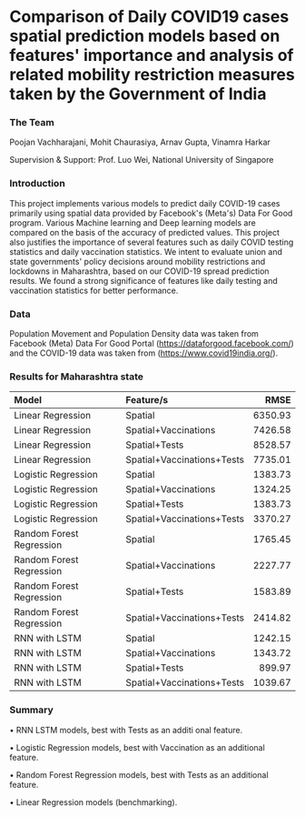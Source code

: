 # Comparison of Daily COVID19 cases spatial prediction models based on features' importance and analysis of related mobility restriction measures taken by the Government of India

### The Team
Poojan Vachharajani,
Mohit Chaurasiya,
Arnav Gupta,
Vinamra Harkar

Supervision & Support: Prof. Luo Wei, National University of Singapore

### Introduction
This project implements various models to predict daily COVID-19 cases primarily using spatial data provided by Facebook's (Meta's) Data For Good program. Various Machine learning and Deep learning models are compared on the basis of the accuracy of predicted values. This project also justifies the importance of several features such as daily COVID testing statistics and daily vaccination statistics. We intent to evaluate union and state governments' policy decisions around mobility restrictions and lockdowns in Maharashtra, based on our COVID-19 spread prediction results. We found a strong significance of features like daily testing and vaccination statistics for better performance.

### Data
Population Movement and Population Density data was taken from Facebook (Meta) Data For Good Portal (https://dataforgood.facebook.com/) and the COVID-19 data was taken from (https://www.covid19india.org/).

### Results for Maharashtra state

| Model                    | Feature/s                  | RMSE    |
| :-----------------       | :------------------------- | -------:|
| Linear Regression        | Spatial                    | 6350.93 |
| Linear Regression        | Spatial+Vaccinations       | 7426.58 |
| Linear Regression        | Spatial+Tests              | 8528.57 |
| Linear Regression        | Spatial+Vaccinations+Tests | 7735.01 |
| Logistic Regression      | Spatial                    | 1383.73 |
| Logistic Regression      | Spatial+Vaccinations       | 1324.25 |
| Logistic Regression      | Spatial+Tests              | 1383.73 |
| Logistic Regression      | Spatial+Vaccinations+Tests | 3370.27 |
| Random Forest Regression | Spatial                    | 1765.45 |
| Random Forest Regression | Spatial+Vaccinations       | 2227.77 |
| Random Forest Regression | Spatial+Tests              | 1583.89 |
| Random Forest Regression | Spatial+Vaccinations+Tests | 2414.82 |
| RNN with LSTM            | Spatial                    | 1242.15 |
| RNN with LSTM            | Spatial+Vaccinations       | 1343.72 |
| RNN with LSTM            | Spatial+Tests              | 899.97  |
| RNN with LSTM            | Spatial+Vaccinations+Tests | 1039.67 |

### Summary
• RNN LSTM models, best with Tests as an additi onal feature.

• Logistic Regression models, best with Vaccination as an additional feature.

• Random Forest Regression models, best with Tests as an additional feature.

• Linear Regression models (benchmarking).

